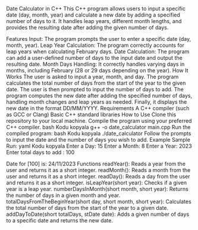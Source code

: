 Date Calculator in C++
This C++ program allows users to input a specific date (day, month, year) and calculate a new date by adding a specified number of days to it. It handles leap years, different month lengths, and provides the resulting date after adding the given number of days.

Features
Input: The program prompts the user to enter a specific date (day, month, year).
Leap Year Calculation: The program correctly accounts for leap years when calculating February days.
Date Calculation: The program can add a user-defined number of days to the input date and output the resulting date.
Month Days Handling: It correctly handles varying days in months, including February (28 or 29 days depending on the year).
How It Works
The user is asked to input a year, month, and day.
The program calculates the total number of days from the start of the year to the given date.
The user is then prompted to input the number of days to add.
The program computes the new date after adding the specified number of days, handling month changes and leap years as needed.
Finally, it displays the new date in the format DD/MM/YYYY.
Requirements
A C++ compiler (such as GCC or Clang)
Basic C++ standard libraries
How to Use
Clone this repository to your local machine.
Compile the program using your preferred C++ compiler.
bash
Kodu kopyala
g++ -o date_calculator main.cpp
Run the compiled program:
bash
Kodu kopyala
./date_calculator
Follow the prompts to input the date and the number of days you wish to add.
Example
Sample Run:
yaml
Kodu kopyala
Enter a Day: 15
Enter a Month: 8
Enter a Year: 2023
Enter total days to add : 
100

Date for [100] is: 24/11/2023
Functions
readYear(): Reads a year from the user and returns it as a short integer.
readMonth(): Reads a month from the user and returns it as a short integer.
readDay(): Reads a day from the user and returns it as a short integer.
isLeapYear(short year): Checks if a given year is a leap year.
numberDaysInMonth(short month, short year): Returns the number of days in a given month and year.
totalDaysFromTheBeginYear(short day, short month, short year): Calculates the total number of days from the start of the year to a given date.
addDayToDate(short totalDays, stDate date): Adds a given number of days to a specific date and returns the new date.